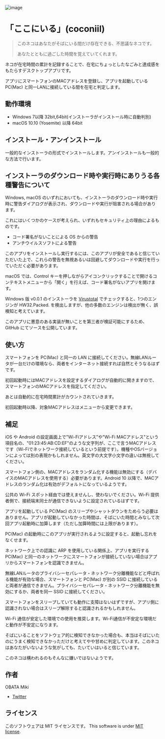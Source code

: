 ![image](https://user-images.githubusercontent.com/6702546/80298755-7daf3780-87ca-11ea-9291-e3235916f95b.jpg)

# 「ここにいる」(coconiil)

> このネコはあなたがそばにいる間だけ存在できる、不思議なネコです。
> 
> あなたとともに過ごした時間を覚えていてくれます。

ネコが在宅時間の累計を記録することで、在宅にちょっとしたなごみと達成感をもたらすデスクトップアプリです。

アプリにスマートフォンのMACアドレスを登録し、アプリを起動している PC(Mac) と同一LANに接続している間を在宅と判定します。

## 動作環境

* Windows 7以降 32bit,64bit(インストーラがインストール時に自動判別)
* macOS 10.10 (Yosemite) 以降 64bit

## インストール・アンインストール

一般的なインストーラの形式でインストールします。アンインストールも一般的な方法で行います。

## インストーラのダウンロード時や実行時にありうる各種警告について
Windows, macOS のいずれにおいても、インストーラのダウンロード時や実行時に警告ダイアログが表示され、ダウンロードや実行が阻害される場合があります。

これにはいくつかのケースが考えられ、いずれもセキュリティ上の理由によるものです。
* コード署名がないことによる OS からの警告
* アンチウイルスソフトによる警告

このアプリをインストールし実行するには、このアプリが安全であると信じていただいた上で、これらの警告を無視あるいは回避してダウンロードや実行を行っていただく必要があります。

macOS では、Control キーを押しながらアイコンクリックすることで開けるコンテキストメニューから「開く」を行えば、コード署名がないアプリを開けます。

Windows 版 v0.0.1 のインストーラを [Virustotal](https://www.virustotal.com/) でチェックすると、1つのエンジンが HW32.Packed. を検出しますが、他の多数のエンジンは検出が無く、誤検知と考えています。

このアプリに悪意のある実装が無いことを第三者が検証可能にするため、 GitHub にてソースを公開しています。

## 使い方

スマートフォンを PC(Mac) と同一の LAN に接続してください。無線LANルータが一台だけの環境なら、両者をインターネット接続すれば自然とそうなるはずです。

初回起動時にはMACアドレスを設定するダイアログが自動的に開きますので、スマートフォンのMACアドレスを指定してください。

あとは自動的に在宅時間累計がカウントされていきます。

初回起動時以降、対象MACアドレスはメニューから変更できます。

## 補足

iOS や Android の設定画面上で"Wi-Fiアドレス"や"Wi-Fi MACアドレス"という項目名の、"01:23:45:AB:CD:EF"のような文字列が、ここで言うMACアドレスです（Wi-Fiでネットワーク接続しているという前提です）。機種やOSバージョンによっては別の表現かもしれません。英文字の大文字小文字の違いは無視してください。

スマートフォン側の、MACアドレスをランダム化する機能は無効にする（デバイスのMACアドレスを使用する）必要があります。Android 10 以降で、MACアドレスのランダム化は有効がデフォルトになっているようです。

公共の Wi-Fi スポット経由では使えませんし、使わないでください。Wi-Fi 提供者側で、接続端末同士が通信できないように設定されているはずです。

アプリを起動している PC(Mac) のスリープやシャットダウンをためらう必要はありません。アプリが起動していなかった時間は、そばにいた時間とみなして次回アプリ起動時に加算します（ただし加算時間には上限があります）。

PC(Mac) の起動時にこのアプリが実行されるように設定すると、起動し忘れをなくせます。

ネットワーク上での認識に ARP を使用している関係上、アプリを実行する PC(Mac) と同一のネットワークにスマートフォンが接続していない場合はアプリからスマートフォンを認識できません。

無線LANルータのプライバシーセパレータ・ネットワーク分離機能などと呼ばれる機能が有効な場合、スマートフォンと PC(Mac) が別の SSID に接続していると両者が通信できません。プライバシーセパレータ・ネットワーク分離機能を無効にするか、両者を同一 SSID に接続してください。

スマートフォンをスリープしていても動作に支障はないはずですが、アプリ側に認識されない場合はスリープ解除すると認識されるかもしれません。

Wi-Fi 通信が安定した環境での使用を推奨します。Wi-Fi通信が不安定な環境だと動作が不安定になります。

そばにいることをソフトウェア的に検知できなかった場合も、本当はそばにいたのにうまく検知できなかっただけと考えてやや甘めに判定しています。このネコはあなたがいないような気がしても、たいていはいると信じています。

このネコは構われるのもそんなに嫌いではないようです。

## 作者

OBATA Miki
* [Twitter](https://twitter.com/obatamiki)

## ライセンス

このソフトウェアは MIT ライセンスです。
This software is under [MIT license](https://en.wikipedia.org/wiki/MIT_License).
